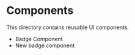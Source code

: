 # Components

This directory contains reusable UI components.

- Badge Component
- New badge component
